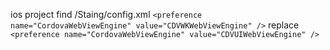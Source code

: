 
ios project find /Staing/config.xml
`<preference name="CordovaWebViewEngine" value="CDVWKWebViewEngine" />`
replace
`<preference name="CordovaWebViewEngine" value="CDVUIWebViewEngine" />`
